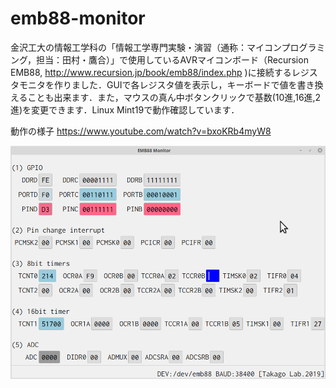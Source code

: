 # emb88-monitor

金沢工大の情報工学科の「情報工学専門実験・演習（通称：マイコンプログラミング，担当：田村・鷹合）」で使用しているAVRマイコンボード（Recursion EMB88, http://www.recursion.jp/book/emb88/index.php )に接続するレジスタモニタを作りました．GUIで各レジスタ値を表示し，キーボードで値を書き換えることも出来ます．また，マウスの真ん中ボタンクリックで基数(10進,16進,2進)を変更できます．Linux Mint19で動作確認しています．

動作の様子 https://www.youtube.com/watch?v=bxoKRb4myW8


![専門実験の学生用に開発中](https://github.com/takago/emb88-monitor/blob/master/screenshot.png)

